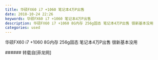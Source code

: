 ```yaml
---
title: 华硕FX60 i7 +1060 笔记本4万P出售
date: 2018-10-24 22:26
keywords: 华硕FX60 i7 +1060 笔记本4万P出售
description: 华硕FX60 i7 +1060 8G内存 256g固态 笔记本4万P出售 很新基本没用
categories: used
---
```

<td class="t_f" id="postmessage_2158442">

华硕FX60 i7 +1060 8G内存 256g固态 笔记本4万P出售 很新基本没用<br/>
</td>
###### 转载自[菲龙网]